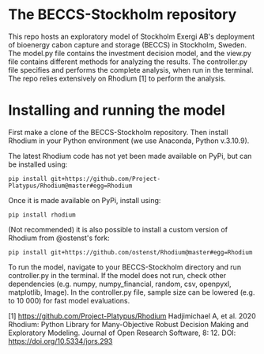 # The BECCS-Stockholm repository
This repo hosts an exploratory model of Stockholm Exergi AB's deployment of bioenergy cabon capture and storage (BECCS) in Stockholm, Sweden. The model.py file contains the investment decision model, and the view.py file contains different methods for analyzing the results. The controller.py file specifies and performs the complete analysis, when run in the terminal. The repo relies extensively on Rhodium [1] to perform the analysis.

# Installing and running the model
First make a clone of the BECCS-Stockholm repository. Then install Rhodium in your Python environment (we use Anaconda, Python v.3.10.9).

The latest Rhodium code has not yet been made available on PyPi, but can be installed using:

    pip install git+https://github.com/Project-Platypus/Rhodium@master#egg=Rhodium

Once it is made available on PyPi, install using:

    pip install rhodium

(Not recommended) it is also possible to install a custom version of Rhodium from @ostenst's fork:

    pip install git+https://github.com/ostenst/Rhodium@master#egg=Rhodium

To run the model, navigate to your BECCS-Stockholm directory and run controller.py in the terminal. If the model does not run, check other dependencies (e.g. numpy, numpy_financial, random, csv, openpyxl, matplotlib, Image). In the controller.py file, sample size can be lowered (e.g. to 10 000) for fast model evaluations.

[1] https://github.com/Project-Platypus/Rhodium 
Hadjimichael A, et al. 2020 Rhodium: Python Library for Many-Objective Robust Decision Making and Exploratory Modeling. Journal of Open Research Software, 8: 12. DOI: https://doi.org/10.5334/jors.293